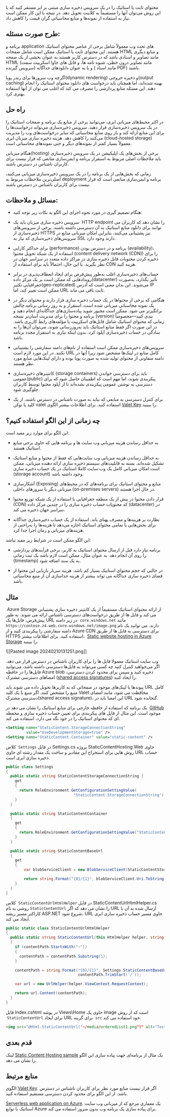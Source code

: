 محتوای ثابت یا استاتیک را در یک سرویس ذخیره سازی مبتنی بر ابر مستقر کنید که با این روش می‌توان آنها را مستقیماً به کلاینت تحویل دهد. در نتیجه با این کار ممکن است نیاز به استفاده از نمونه‌ها و منابع محاسباتی گران قیمت را کاهش داد.

## **طرح صورت مسئله:**

برنامه و application های تحت وب معمولاً شامل برخی از عناصر محتوای استاتیک هستند. این محتوای ثابت یا استاتیک ممکن است شامل صفحات HTML و منابع دیگری مانند تصاویر و اسنادی باشد که در دسترس کاربر هستند به عنوان بخشی از یک صفحه HTML (مانند تصاویر درون خطی، شیوه نامه ها، و فایل های جاوا اسکریپت سمت سرویس گیرنده) و یا به عنوان دانلودهای جداگانه ( مانند اسناد PDF) باشند.  
  
اگرچه وب سرورها برای رندر پویا(dynamic rendering) و ذخیره خروجی(output caching) بهینه شده‌اند، اما همچنان باید درخواست های دانلود محتوای استاتیک را انجام دهند. این مسئله منابع پردازشی را مصرف می کند که اغلب می توان از آنها استفاده بهتری کرد.

## راه حل

در اکثر محیط‌های میزبانی ابری، می‌توانید برخی از منابع یک برنامه و صفحات استاتیک را در یک سرویس ذخیره‌سازی قرار دهید. سرویس ذخیره‌سازی می‌تواند درخواست‌ها را برای این منابع ارائه کند و بار روی منابع محاسباتی که سایر درخواست‌های وب را مدیریت می‌کنند را کاهش دهد. هزینه ذخیره سازی میزبان ابری (cloud-hosted storage) معمولاً بسیار کمتر از نمونه‌های دیگر و حتی نمونه‌های محاسباتی است.  
  
هنگام میزبانی(hosting) برخی از بخش‌های یک اپلیکیشن در یک سرویس ذخیره‌سازی باید ملاحظات اصلی مربوط به استقرار برنامه و ایمن‌سازی منابعی  که قرار نیست برای کاربران ناشناس در دسترس باشند.

زمانی که بخش‌هایی از یک برنامه را در یک سرویس ذخیره‌سازی میزبانی می‌کنید، اصلی‌ترین ملاحظات مربوط به deployment برنامه و ایمن‌سازی منابعی است که قرار نیست برای کاربران ناشناس در دسترس باشند.

## مسائل و ملاحظات:

* هنگام تصمیم گیری در مورد نحوه اجرای این الگو به نکات زیر توجه کنید:  
  
* سرویس ذخیره سازی میزبان باید یک  HTTP endpoint را نشان دهد که کاربران می توانند برای دانلود منابع استاتیک به آن دسترسی داشته باشند. برخی از سرویس‌های ذخیره‌سازی از HTTPS نیز پشتیبانی می‌کنند، بنابراین امکان میزبانی منابع در سرویس‌های ذخیره‌سازی که نیاز به SSL دارند وجود دارد.  
  
* برای حداکثر کارایی (performance) برنامه و در دسترس بودن (availability)، استفاده از یک شبکه تحویل محتوا (content delivery network (CDN)) را برای ذخیره کردن محتویات قابل ذخیره سازی در مراکز داده متعدد در سراسر جهان در نظر بگیرید. با این حال، احتمالاً باید برای استفاده از CDN هزینه کنید.  
  
* حساب‌های ذخیره‌سازی اغلب به‌طور پیش‌فرض برای ایجاد انعطاف‌پذیری در برابر رویدادهایی که ممکن است بر یک مرکز داده(datacenter) تأثیر بگذارد، به‌صورت جغرافیایی تکثیر(geo-replicated) می‌شوند. این بدان معنی است که آدرس IP ممکن است تغییر کند، اما URL ثابت باقی می ماند.  
  
* هنگامی که برخی از محتواها در یک حساب ذخیره سازی قرار دارند و محتوای دیگر در یک نمونه محاسباتی میزبانی شده است، استقرار و به روز رسانی برنامه چالش برانگیزتر می شود. ممکن است مجبور شوید پیاده‌سازی‌های جداگانه‌ای انجام دهید و برنامه و محتوا را برای مدیریت آسان‌تر نسخه‌ (version) بندی کنید—مخصوصاً زمانی که محتوای استاتیک شامل فایل‌های اسکریپت یا مؤلفه‌های رابط کاربری باشد. در این صورت اگر فقط منابع استاتیک باید به‌روزرسانی شوند، می‌توان آن‌ها را به سادگی در حساب ذخیره‌سازی آپلود کرد، بدون اینکه نیازی به استقرار مجدد برنامه باشد.  
  
* سرویس‌های ذخیره‌سازی ممکن است استفاده از نام‌های دامنه سفارشی را پشتیبانی نکنند. در این مورد لازم است URL کامل منابع در لینک‌ها مشخص شود زیرا آنها در دامنه متفاوتی از محتوای تولید شده به صورت پویا بوده و دارای لینک‌هایی منابع مورد نظر هستند.  
  
* کانتینرهای ذخیره‌سازی (storage containers) باید برای دسترسی خواندن عمومی(public) پیکربندی شوند، اما مهم است که اطمینان حاصل شود که برای دسترسی به نوشتن عمومی پیکربندی نشده‌اند تا از آپلود محتوا توسط کاربران جلوگیری شود.  
  
* برای کنترل دسترسی به منابعی که نباید به صورت ناشناس در دسترس باشند، از یک کلید یا توکن valet استفاده کنید. برای اطلاعات بیشتر الگوی [Valet Key](https://learn.microsoft.com/en-us/azure/architecture/patterns/valet-key) را ببینید.

## **چه زمانی از این الگو استفاده کنیم؟**

این الگو برای موارد زیر مفید است:  
  
* به حداقل رساندن هزینه میزبانی وب سایت ها و برنامه هایی که حاوی برخی منابع استاتیک هستند.  
  
* به حداقل رساندن هزینه میزبانی وب سایت‌هایی که فقط از محتوا و منابع استاتیک تشکیل شده‌اند. بسته به قابلیت‌های سیستم ذخیره سازی ارائه دهنده میزبانی، ممکن است امکان میزبانی کامل یک وب سایت کاملا استاتیک در یک حساب ذخیره سازی (storage account) وجود داشته باشد.  
  
* آشکارسازی (Exposing) منابع و محتوای استاتیک برای برنامه‌های که  در محیط‌های میزبانی دیگر یا سرورهای داخلی (on-premises servers) در حال اجرا هستند.  
  
* قرار دادن محتوا در بیش از یک منطقه جغرافیایی با استفاده از یک شبکه توزیع محتوا (CDN) که محتویات حساب ذخیره سازی را در چندین مرکز داده (datacenter) در سراسر جهان ذخیره می کند.  
  
* نظارت بر هزینه‌ها و مصرف پهنای باند. استفاده از یک حساب ذخیره‌سازی جداگانه برای بخش‌هایی یا تمامی محتوای استاتیک اجازه می‌دهد تا هزینه‌ها را به‌راحتی از هزینه‌های میزبانی و زمان اجرا جدا کرد.

این الگو ممکن است در شرایط زیر مفید نباشد:  
  
* برنامه نیاز دارد قبل از ارسال محتوای استاتیک به کاربر، برخی فرآیندهای پردازشی را روی آن انجام دهد. به عنوان مثال، ممکن است لازم باشد یک ثبت زمانی (timestamp) به یک سند اضافه شود.
  
* در حالتی که حجم محتوای استاتیک بسیار کم باشد. هزینه سربار بازیابی این محتوا از فضای ذخیره سازی جداگانه می تواند بیشتر از هزینه جداسازی آن از منبع محاسباتی باشد.


## مثال

‏ Azure Storage از ارائه محتوای استاتیک مستقیماً از یک کانتینر ذخیره سازی پشتیبانی می کند و فایل ها از طریق درخواست‌های دسترسی ناشناس ارائه می شوند. به طور پیش‌فرض، فایل‌ها یک URL در زیر دامنه  `core.windows.net` مانند `https://contoso.z4.web.core.windows.net/image.png`  دارند. می توانید یک نام دامنه سفارشی را پیکربندی کنید و از Azure CDN برای دسترسی به فایل ها از طریق HTTPS استفاده کنید. برای اطلاعات بیشتر،  [Static website hosting in Azure Storage](https://learn.microsoft.com/en-us/azure/storage/blobs/storage-blob-static-website) را ببینید.

![[Pasted image 20240210131251.png]]

 وب سایت استاتیک معمولا فایل ها را برای کاربران ناشناس در دسترس قرار می دهد. اگر می‌خواهید کنترل کنید چه کسی می‌تواند به فایل‌ها دسترسی داشته باشد، می‌توانید فایل‌ها را در حافظه Azure blob ذخیره کنید و سپس برای محدود کردن دسترسی، امضاهای دسترسی مشترک ([shared access signatures](https://learn.microsoft.com/en-us/azure/storage/common/storage-dotnet-shared-access-signature-part-1)) را ایجاد کنید.  
  
پیوندها یا لینک‌های موجود در صفحاتی که به کاربر‌ها تحویل داده می شوند باید URL کامل منبع را مشخص کنند. اگر منبع با یک کلید Valet محافظت می شود، مانند امضای دسترسی مشترک(shared access signature)، این امضا باید در URL گنجانده شود.  
  
یک برنامه که استفاده از حافظه خارجی برای منابع استاتیک را نشان می دهد در  [GitHub](https://github.com/mspnp/cloud-design-patterns/tree/master/static-content-hosting) موجود است. این مثال از فایل های پیکربندی برای تعیین حساب ذخیره سازی و محفظه ای که محتوای استاتیک را در خود نگه می دارد، استفاده می کند.

```xml
<Setting name="StaticContent.StorageConnectionString"
         value="UseDevelopmentStorage=true" />
<Setting name="StaticContent.Container" value="static-content" />
```

کلاس  `Settings` در فایل Settings.cs پروژه StaticContentHosting.Web حاوی روش هایی برای استخراج این مقادیر و ساخت یک مقدار رشته ای حاوی URL  حساب ذخیره سازی ابری است.

```csharp
public class Settings
{
  public static string StaticContentStorageConnectionString {
    get
    {
      return RoleEnvironment.GetConfigurationSettingValue(
                              "StaticContent.StorageConnectionString");
    }
  }

  public static string StaticContentContainer
  {
    get
    {
      return RoleEnvironment.GetConfigurationSettingValue("StaticContent.Container");
    }
  }

  public static string StaticContentBaseUrl
  {
    get
    {
        var blobServiceClient = new BlobServiceClient(StaticContentStorageConnectionString);

        return string.Format("{0}/{1}", blobServiceClient.Uri.ToString().TrimEnd('/'), StaticContentContainer.TrimStart('/'));
    }
  }
}
```

کلاس  `StaticContentUrlHtmlHelper` در فایل StaticContentUrlHtmlHelper.cs روشی به نام `StaticContentUrl` را نشان می دهد که اگر URL ارسال شده به آن با کاراکتر مسیر ریشه ASP.NET شروع شود، URL حاوی مسیر حساب ذخیره سازی ابری ایجاد می کند.

```csharp
public static class StaticContentUrlHtmlHelper
{
  public static string StaticContentUrl(this HtmlHelper helper, string contentPath)
  {
    if (contentPath.StartsWith("~"))
    {
      contentPath = contentPath.Substring(1);
    }

    contentPath = string.Format("{0}/{1}", Settings.StaticContentBaseUrl.TrimEnd('/'),
                                contentPath.TrimStart('/'));

    var url = new UrlHelper(helper.ViewContext.RequestContext);

    return url.Content(contentPath);
  }
}
```

فایل Index.cshtml در پوشه Views\Home حاوی یک  image است که از روش  `StaticContentUrl` برای ایجاد URL برای گزینه  `src` خود استفاده می کند.

```html
<img src="@Html.StaticContentUrl("~/media/orderedList1.png")" alt="Test Image" />
```


## قدم بعدی

لینک [Static Content Hosting sample](https://github.com/mspnp/cloud-design-patterns/tree/master/static-content-hosting)  یک مثال از  برنامه‌ای جهت پیاده سازی این الگو را نشان می دهد.

## منابع مرتبط

الگوی [Valet Key](https://learn.microsoft.com/en-us/azure/architecture/patterns/valet-key). اگر قرار نیست منابع مورد نظر  برای کاربران ناشناس در دسترس باشد، از این الگو برای محدود کردن دسترسی مستقیم استفاده کنید. 

[Serverless web application on Azure](https://learn.microsoft.com/en-us/azure/architecture/web-apps/serverless/architectures/web-app). یک معماری مرجع که از میزبانی وب سایت استاتیک با توابع Azure برای پیاده سازی یک برنامه وب بدون سرور استفاده می کند.
